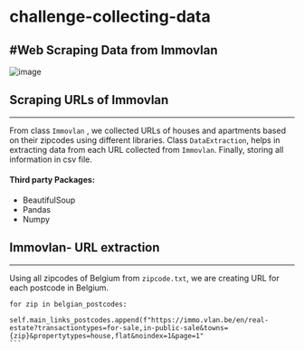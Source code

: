 # challenge-collecting-data
#Web Scraping Data from Immovlan
---------------------------------------------------------------------------------------------------------
![image](https://user-images.githubusercontent.com/96992159/151995717-99281793-72ae-48f0-b679-e000e25b4905.png)

## Scraping URLs of Immovlan
---------------------------------------------------------------------------------------------------------
From class `Immovlan` , we collected URLs of houses and apartments based on their zipcodes using different libraries. Class `DataExtraction`, helps in extracting data from each URL collected from `Immovlan`. Finally, storing all information in csv file.

#### Third party Packages:
- BeautifulSoup
- Pandas
- Numpy

## Immovlan- URL extraction
-----------------------------------------------------------------------------------------------------------
Using all zipcodes of Belgium from `zipcode.txt`, we are creating URL for each postcode in Belgium.
````
for zip in belgian_postcodes:
            self.main_links_postcodes.append(f"https://immo.vlan.be/en/real-estate?transactiontypes=for-sale,in-public-sale&towns={zip}&propertytypes=house,flat&noindex=1&page=1"
```


